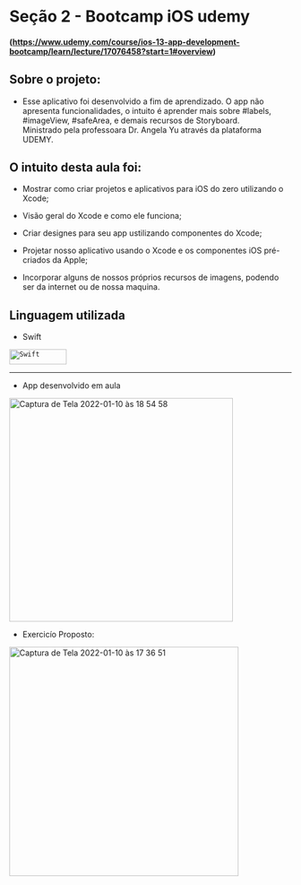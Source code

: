 # Seção 2 - Bootcamp iOS udemy 
#### (https://www.udemy.com/course/ios-13-app-development-bootcamp/learn/lecture/17076458?start=1#overview)

## Sobre o projeto:
- Esse aplicativo foi desenvolvido a fim de aprendizado. O app não apresenta funcionalidades, o intuito é aprender mais sobre #labels, #imageView, #safeArea,
e demais recursos de Storyboard. <br>
Ministrado pela professoara Dr. Angela Yu através da plataforma UDEMY. 

## O intuito desta aula foi:

- Mostrar como criar projetos e aplicativos para iOS do zero utilizando o Xcode; 

- Visão geral do Xcode e como ele funciona;

- Criar designes para seu app ustilizando componentes do Xcode;

- Projetar nosso aplicativo usando o Xcode e os componentes iOS pré-criados da Apple;

- Incorporar alguns de nossos próprios recursos de imagens, podendo ser da internet ou de nossa maquina.

## Linguagem utilizada 

- Swift <br>

<code><img height="27" width= "102" src="https://img.shields.io/badge/Swift-FA7343?style=for-the-badge&logo=swift&logoColor=white" alt="Swift"/></code>

------------------------

- App desenvolvido em aula 

<img width="399" alt="Captura de Tela 2022-01-10 às 18 54 58" src="https://user-images.githubusercontent.com/70922620/148845347-37c730d7-5a6c-4665-b790-69f545f456b0.png"> 

- Exercicío Proposto:

<img width="409" alt="Captura de Tela 2022-01-10 às 17 36 51" src="https://user-images.githubusercontent.com/70922620/148842930-b9a3da4d-73b8-405a-92fe-f53597c3f336.png">



